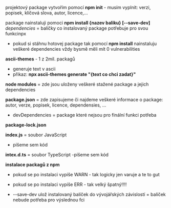projektový package vytvořím pomocí **npm init**
                    - musím vyplnit: verzi, popisek, klíčová slova, autor, licence,...

package nainstaluji pomoci **npm install {nazev baliku} [--save-dev]**
*dependencies* = balíčky co instalovaný package potřebuje pro svou funkcinpx
- pokud si stáhnu hotovej package tak pomocí **npm install** nainstaluju veškeré dependencies
vždy bysmě měli mít 0 vulnerabilities

**ascii-themes** - 1 z 2mil. packagů
 - generuje text v ascii
 - přikaz: **npx ascii-themes generate "{text co chci zadat}"**

**node modules**
 = zde jsou uloženy veškeré stažené package a jejich dependencies

**package.json**
  = zde zapisujeme či najdeme veškeré informace o package: autor, verze, popisek, licence, dependensies, ...
  - devDependencies = package které nejsou pro finální funkci potřeba

**package-lock.json**



**index.js**
 = soubor JavaScript
 - píšeme sem kód

**intex.d.ts**
 = soubor TypeScript
 -píšeme sem kód


**instalace packagů z npm**
  - pokud se po instalaci vypíše WARN - tak logicky jen varuje a te to gut
  - pokud se po instalaci vypíše ERR - tak velký špatný!!!!

  - --save-dev ulož instalovaný balíček do vývojářských závislostí = balíček nebude potřeba pro výslednou fci


